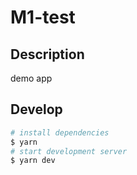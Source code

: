 # M1-test

## Description

demo app

## Develop

```bash
# install dependencies
$ yarn
# start development server
$ yarn dev
```